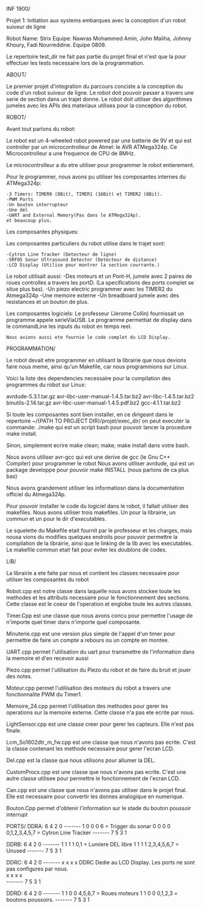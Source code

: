 INF 1900/

Projet 1: Initiation aux systems embarques avec la conception d'un robot suiveur de ligne

Robot Name: Strix
Equipe: Nawras Mohammed Amin, John Maliha, Johnny Khoury, Fadi Nourreddine.
Equipe 0809.

Le repertoire test_dir ne fait pas partie du projet final et n'est que la pour effectuer les tests
necessaire lors de la programmation.



ABOUT/

Le premier projet d'integration du parcours conciste a la conception du code d'un robot suiveur de 
ligne. Le robot doit pouvoir passer a travers une serie de section dans un trajet donne. Le robot doit utiliser
des algorithmes jumeles avec les APIs des materiaux utilises pour la conception du robot. 



ROBOT/

Avant tout parlons du robot:

Le robot est un 4-wheeled robot powered par une batterie de 9V et qui est controller par un
microcontrolleur de Atmel: le AVR ATMega324p. 
Ce Microcontrolleur a une frequence de CPU de 8MHz.

Le microcontrolleur a du etre utiliser pour programmer le robot entierement.

Pour le programmer, nous avons pu utiliser les composantes internes du ATMega324p:

    -3 Timers: TIMER0 (8Bit), TIMER1 (16Bit) et TIMER2 (8Bit).
    -PWM Ports
    -Un bouton interrupteur
    -Une del
    -UART and External Memory(Pas dans le ATMega324p).
    et beaucoup plus.

Les composantes physiques:

Les composantes particuliers du robot utilise dans le trajet sont:

    -Cytron Line Tracker (Detecteur de ligne)
    -SRF05 Sonar Ultrasound Detector (Detecteur de distance)
    -LCD Display (Utilise pour montrer la section courrante.)

Le robot utilisait aussi:
    -Des moteurs et un Pont-H, jumele avec 2 paires de roues controlles a travers les portD.
    (La specifications des ports complet se situe plus bas).
    -Un piezo electric programmer avec les TIMER2 du Atmega324p
    -Une memoire externe
    -Un breadboard jumele avec des resistances et un bouton de plus.

Les composantes logiciels:
    Le professeur (Jerome Collin) fournissait un programme appele serieViaUSB.
    Le programme permettiat de display dans le commandLine les inputs du robot en temps reel.

    Nous avions aussi ete fournie le code complet du LCD Display. 



PROGRAMMATION/

Le robot devait etre programmer en utilisant la librairie que nous devions faire nous meme, ainsi qu'un Makefile, car nous programmions sur Linux.

Voici la liste des dependencies necessaire pour la compilation des programmes du robot sur Linux:

avrdude-5.3.1.tar.gz                avr-libc-user-manual-1.4.5.tar.bz2
avr-libc-1.4.5.tar.bz2              binutils-2.14.tar.gz
avr-libc-user-manual-1.4.5.pdf.bz2  gcc-4.1.1.tar.bz2

Si toute les composantes sont bien installer, en ce dirigeant dans le repertoire 
~/{PATH TO PROJECT DIR}/projet/exec_dir/
on peut executer la commande:
    ./make
qui est un script bash pour pouvoir lancer la procedure make install. 

Sinon, simplement ecrire
    make clean; make; make install
dans votre bash.

Nous avons utiliser avr-gcc qui est une derive de gcc (le Gnu C++ Compiler) pour programmer le robot
Nous avons utiliser avrdude, qui est un package developpe pour pouvoir make INSTALL (nous parlons de ca plus bas)

Nous avons grandement utiliser les informatiosn dans la documentation officiel du Atmega324p.

Pour pouvoir installer le code du logiciel dans le robot, il fallait utiliser des makefiles. 
Nous avons utiliser trois makefiles. Un pour la librairie, un commun et un pour le dir d'executables.

Le squelette du Makefile etait fournit par le professeur et les charges, mais nousa vions du modifies
quelques endroits pour pouvoir permettre la compilation de la librairie, ainsi que le linking de la lib 
avec les executables. Le makefile commun etait fait pour eviter les doublons de codes.



LIB/

La librairie a ete faite par nous et contient les classes necessaire pour utiliser les composantes du robot

Robot.cpp est notre classe dans laquelle nous avons stockee toute les methodes et les attributs necessaire
pour le fonctionnement des sections. Cette classe est le coeur de l'operation et englobe toute les autres
classes.

Timer.Cpp est une classe que nous avons concu pour permettre l'usage de n'importe quel timer dans n'importe
quel composante.

Minuterie.cpp est une version plus simple de l'appel d'un timer pour permettre de faire un compte a rebours ou
un compte en montee.

UART.cpp permet l'utilisation du uart pour transmettre de l'information dans la memoire et d'en recevoir aussi

Piezo.cpp permet l'utilisation du Piezo du robot et de faire du bruit et jouer des notes.

Moteur.cpp permet l'utilisation des moteurs du robot a travers une fonctionnalite PWM du Timer1.

Memoire_24.cpp permet l'utilisation des methodes pour gerer les operations sur la memoire externe.
Cette classe n'a pas ete ecrite par nous.

LightSensor.cpp est une classe creer pour gerer les capteurs. Elle n'est pas finale.

Lcm_So1602dtr_m_fw.cpp est une classe que nous n'avons pas ecrite. C'est la classe contenant les methode necessaire pour gerer l'ecran LCD.

Del.cpp est la classe que nous utilisons pour allumer la DEL.

CustomProcs.cpp est une classe que nous n'avons pas ecrite. C'est une autre classe utilisee pour permettre
le fonctionnement de l'ecran LCD.

Can.cpp est une classe que nous n'avons pas utiliser dans le projet final. Elle est necessaire pour convertir
les donnes analogique en numerique.

Bouton.Cpp permet d'obtenir l'information sur le stade du bouton poussoir interrupt



PORTS/
DDRA: 
    6 4 2 0
    -------
    1 0 0 0     6 = Trigger du sonar
    0 0 0 0     0,1,2,3,4,5,7 = Cytron Line Tracker
    -------
    7 5 3 1

DDRB:
    6 4 2 0
    -------
    1 1 1 1     0,1 = Lumiere DEL libre
    1 1 1 1     2,3,4,5,6,7 = Unused
    -------
    7 5 3 1 

DDRC:
    6 4 2 0
    -------
    x x x x     DDRC Dedie au LCD Display. Les ports ne sont pas configures par nous.    
    x x x x     
    -------
    7 5 3 1 

DDRD: 
    6 4 2 0
    -------
    1 1 0 0     4,5,6,7 = Roues moteurs
    1 1 0 0     0,1,2,3 = boutons poussoirs.
    -------
    7 5 3 1

